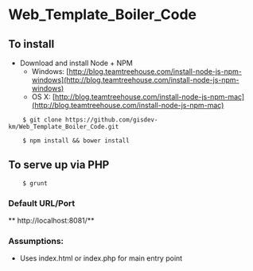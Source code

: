 # Web_Template_Boiler_Code

## To install

+ Download and install Node + NPM
  + Windows: [http://blog.teamtreehouse.com/install-node-js-npm-windows](http://blog.teamtreehouse.com/install-node-js-npm-windows)
  + OS X: [http://blog.teamtreehouse.com/install-node-js-npm-mac](http://blog.teamtreehouse.com/install-node-js-npm-mac)

```
	$ git clone https://github.com/gisdev-km/Web_Template_Boiler_Code.git

	$ npm install && bower install

```

## To serve up via PHP

```
	$ grunt
```

### Default URL/Port
** http://localhost:8081/**

### Assumptions:
+ Uses index.html or index.php for main entry point


